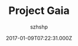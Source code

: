 ---
title: Project Gaia
github: https://github.com/szhielelp/JekyllTheme-ProjectGaia
demo: https://szhielelp.github.io/JekyllTheme-ProjectGaia/
author: szhshp
ssg:
  - Jekyll
cms:
  - No Cms
date: 2017-01-09T07:22:31.000Z
description: 'Jekyll Theme Project Gaia. V2 Beta Released !! Check it out -> '
stale: false
disabled: true
disabled_reason: demo url not found
---